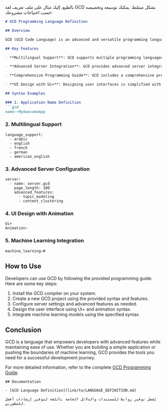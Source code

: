 بالطبع، إليك مثال على ملف تعريف لغة GCD بشكل مبسّط. يمكنك توسيعه وتخصيصه حسب احتياجات مشروعك:

```markdown
# GCD Programming Language Definition

## Overview

GCD (GCD Code Language) is an advanced and versatile programming language designed for efficient and modern software development. It combines simplicity with powerful features, making it suitable for a wide range of applications, from simple scripts to complex machine learning models.

## Key Features

- **Multilingual Support**: GCD supports multiple programming languages, including Arabic, English, French, German, American English, HTML, CSS, JavaScript, Python, and Java.

- **Advanced Server Integration**: GCD provides advanced server integration for hosting and managing applications. Developers can configure server settings, specify page length, and enable features such as topic modeling and content clustering.

- **Comprehensive Programming Guide**: GCD includes a comprehensive programming guide covering language syntax, application structure, and advanced features like machine learning and augmented reality.

- **UI Design with Ui+**: Designing user interfaces is simplified with the Ui+ syntax, allowing developers to create aesthetically pleasing and interactive designs.

## Syntax Examples

### 1. Application Name Definition
```gcd
name~~MyAwesomeApp
```

### 2. Multilingual Support
```gcd
language_support:
  - arabic
  - english
  - french
  - german
  - american_english
```

### 3. Advanced Server Configuration
```gcd
server:
  - name: server.gcd
    page_length: 100
    advanced_features:
      - topic_modeling
      - content_clustering
```

### 4. UI Design with Animation
```gcd
Ui+
Animation~
```

### 5. Machine Learning Integration
```gcd
machine_learning~#
```

## How to Use

Developers can use GCD by following the provided programming guide. Here are some key steps:

1. Install the GCD compiler on your system.
2. Create a new GCD project using the provided syntax and features.
3. Configure server settings and advanced features as needed.
4. Design the user interface using Ui+ and animation syntax.
5. Integrate machine learning models using the specified syntax.

## Conclusion

GCD is a language that empowers developers with advanced features while maintaining ease of use. Whether you are building a simple application or pushing the boundaries of machine learning, GCD provides the tools you need for a successful development journey.

For more detailed information, refer to the complete [GCD Programming Guide](link/to/programming/guide.md).
```
## Documentation

- [GCD Language Definition](link/to/LANGUAGE_DEFINITION.md)

يُفضل توفير روابط للمستندات والدلائل الخاصة باللغة لتوفير إرشادات أفضل للمطورين.
